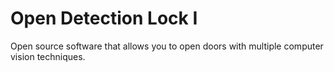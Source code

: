# Open Detection Lock I
Open source software that allows you to open doors with multiple computer vision techniques.
